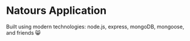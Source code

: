 # Natours Application

Built using modern technologies: node.js, express, mongoDB, mongoose, and friends 😸
